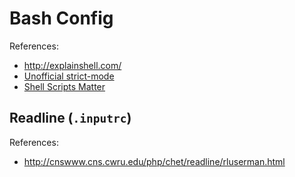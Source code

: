 # Bash Config

References:
* http://explainshell.com/
* [Unofficial strict-mode](http://redsymbol.net/articles/unofficial-bash-strict-mode/)
* [Shell Scripts Matter](https://dev.to/thiht/shell-scripts-matter)

## Readline (`.inputrc`)

References:
* http://cnswww.cns.cwru.edu/php/chet/readline/rluserman.html

